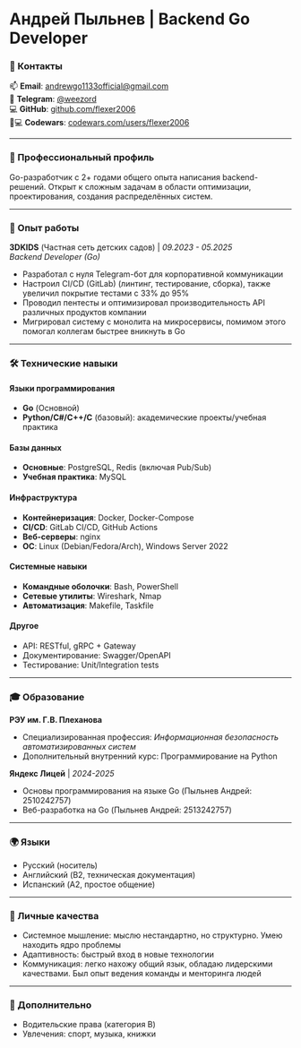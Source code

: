 # Андрей Пыльнев | Backend Go Developer

### 📍 Контакты
📫 **Email**: [andrewgo1133official@gmail.com](mailto:andrewgo1133official@gmail.com)  
📱 **Telegram**: [@weezord](https://t.me/weezord)  
💻 **GitHub**: [github.com/flexer2006](https://github.com/flexer2006)  
🧑💻 **Codewars**: [codewars.com/users/flexer2006](https://codewars.com/users/flexer2006)  

---

### 🎯 Профессиональный профиль
Go-разработчик с 2+ годами общего опыта написания backend-решений.
Открыт к сложным задачам в области оптимизации, проектирования, создания распределённых систем.

---

### 💼 Опыт работы

**3DKIDS** (Частная сеть детских садов) | *09.2023 - 05.2025*  
*Backend Developer (Go)*  
- Разработал с нуля Telegram-бот для корпоративной коммуникации
- Настроил CI/CD (GitLab) (линтинг, тестирование, сборка), также увеличил покрытие тестами с 33% до 95%
- Проводил пентесты и оптимизировал производительность API различных продуктов компании
- Мигрировал систему с монолита на микросервисы, помимом этого помогал коллегам быстрее вникнуть в Go

---

### 🛠 Технические навыки

#### Языки программирования
- **Go** (Основной)
- **Python/C#/C++/C** (базовый): академические проекты/учебная практика

#### Базы данных
- **Основные**: PostgreSQL, Redis (включая Pub/Sub)
- **Учебная практика**: MySQL

#### Инфраструктура
- **Контейнеризация**: Docker, Docker-Compose
- **CI/CD**: GitLab CI/CD, GitHub Actions
- **Веб-серверы**: nginx
- **ОС**: Linux (Debian/Fedora/Arch), Windows Server 2022

#### Системные навыки
- **Командные оболочки**: Bash, PowerShell
- **Сетевые утилиты**: Wireshark, Nmap
- **Автоматизация**: Makefile, Taskfile

#### Другое
- API: RESTful, gRPC + Gateway
- Документирование: Swagger/OpenAPI
- Тестирование: Unit/Integration tests

---

### 🎓 Образование

**РЭУ им. Г.В. Плеханова**  
- Специализированная профессия: *Информационная безопасность автоматизированных систем*
- Дополнительный внутренний курс: Программирование на Python

**Яндекс Лицей** | *2024-2025*  
- Основы программирования на языке Go (Пыльнев Андрей: 2510242757)
- Веб-разработка на Go (Пыльнев Андрей: 2513242757)

---

### 🌍 Языки
- Русский (носитель)
- Английский (B2, техническая документация)
- Испанский (A2, простое общение)

---

### 🧠 Личные качества
- Системное мышление: мыслю нестандартно, но структурно. Умею находить ядро проблемы
- Адаптивность: быстрый вход в новые технологии
- Коммуникация: легко нахожу общий язык, обладаю лидерскими качествами. Был опыт ведения команды и менторинга людей

---

### 🎨 Дополнительно
- Водительские права (категория B)
- Увлечения: спорт, музыка, книжки
